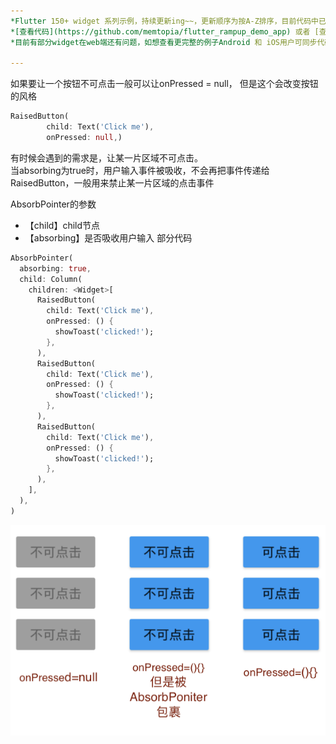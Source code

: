 ```yaml
---
*Flutter 150+ widget 系列示例，持续更新ing~~，更新顺序为按A-Z排序，目前代码中已包含151个示例。*<br>
*[查看代码](https://github.com/memtopia/flutter_rampup_demo_app) 或者 [查看web完整示例](https://memtopia.github.io)*<br>
*目前有部分widget在web端还有问题，如想查看更完整的例子Android 和 iOS用户可同步代码后编译安装到手机上查看*

---
```


如果要让一个按钮不可点击一般可以让onPressed = null， 但是这个会改变按钮的风格
```dart
RaisedButton(
        child: Text('Click me'),
        onPressed: null,)
```
有时候会遇到的需求是，让某一片区域不可点击。<br>
当absorbing为true时，用户输入事件被吸收，不会再把事件传递给RaisedButton，一般用来禁止某一片区域的点击事件

AbsorbPointer的参数
* 【child】child节点
* 【absorbing】是否吸收用户输入
部分代码
```dart
AbsorbPointer(
  absorbing: true,
  child: Column(
    children: <Widget>[
      RaisedButton(
        child: Text('Click me'),
        onPressed: () {
          showToast('clicked!');
        },
      ),
      RaisedButton(
        child: Text('Click me'),
        onPressed: () {
          showToast('clicked!');
        },
      ),
      RaisedButton(
        child: Text('Click me'),
        onPressed: () {
          showToast('clicked!');
        },
      ),
    ],
  ),
)
```
![AbsorbPointer](https://github.com/memtopia/flutter_rampup/raw/master/images/AbsorbPointer.png)


